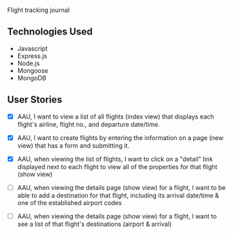 Flight tracking journal 

## Technologies Used
- Javascript
- Express.js
- Node.js
- Mongoose
- MongoDB

## User Stories

- [X] AAU, I want to view a list of all flights (index view) that displays each flight's airline, flight no., and departure date/time.

- [X] AAU, I want to create flights by entering the information on a page (new view) that has a form and submitting it.

 - [X] AAU, when viewing the list of flights, I want to click on a "detail" link displayed next to each flight to view all of the properties for that flight (show view)

- [ ] AAU, when viewing the details page (show view) for a flight, I want to be able to add a destination for that flight, including its arrival date/time & one of the established airport codes

- [ ] AAU, when viewing the details page (show view) for a flight, I want to see a list of that flight's destinations (airport & arrival)